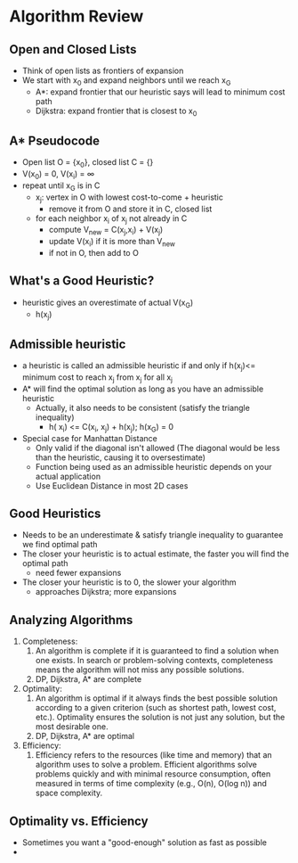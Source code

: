# Algorithm Review
## Open and Closed Lists
- Think of open lists as frontiers of expansion
- We start with x<sub>0</sub> and expand neighbors until we reach x<sub>G</sub>
	- A*: expand frontier that our heuristic says will lead to minimum cost path
	- Dijkstra: expand frontier that is closest to x<sub>0</sub>
## A* Pseudocode
- Open list O = {x<sub>0</sub>}, closed list C = {}
- V(x<sub>0</sub>) = 0, V(x<sub>i</sub>) = $\infty$
- repeat until x<sub>G</sub> is in C
	- x<sub>j</sub>: vertex in O with lowest cost-to-come + heuristic
		- remove it from O and store it in C, closed list
	- for each neighbor x<sub>i</sub> of x<sub>j</sub> not already in C
		- compute V<sub>new</sub> = C(x<sub>j</sub>,x<sub>i</sub>) + V(x<sub>j</sub>)
		- update V(x<sub>i</sub>) if it is more than V<sub>new</sub>
		- if not in O, then add to O
## What's a Good Heuristic?
- heuristic gives an overestimate of actual V(x<sub>G</sub>)
	- h(x<sub>j</sub>)
## Admissible heuristic
- a heuristic is called an admissible heuristic if and only if h(x<sub>j</sub>)<= minimum cost to reach x<sub>j</sub> from x<sub>j</sub>  for all  x<sub>j</sub> 
- A* will find the optimal solution as long as you have an admissible heuristic
	- Actually, it also needs to be consistent (satisfy the triangle inequality)
		- h( x<sub>i</sub>) <= C(x<sub>i</sub>, x<sub>j</sub>) + h(x<sub>j</sub>); h(x<sub>G</sub>) = 0
- Special case for Manhattan Distance
	- Only valid if the diagonal isn't allowed (The diagonal would be less than the heuristic, causing it to oversestimate)
	- Function being used as an admissible heuristic depends on your actual application 
	- Use Euclidean Distance in most 2D cases 
## Good Heuristics
- Needs to be an underestimate & satisfy triangle inequality to guarantee we find optimal path
- The closer your heuristic is to actual estimate, the faster you will find the optimal path
	- need fewer expansions
- The closer your heuristic is to 0, the slower your algorithm
	- approaches Dijkstra; more expansions
## Analyzing Algorithms
1. Completeness: 
	1. An algorithm is complete if it is guaranteed to find a solution when one exists. In search or problem-solving contexts, completeness means the algorithm will not miss any possible solutions.
	2. DP, Dijkstra, A* are complete
2. Optimality: 
	1. An algorithm is optimal if it always finds the best possible solution according to a given criterion (such as shortest path, lowest cost, etc.). Optimality ensures the solution is not just any solution, but the most desirable one.
	2. DP, Dijkstra, A* are optimal
3. Efficiency: 
	1. Efficiency refers to the resources (like time and memory) that an algorithm uses to solve a problem. Efficient algorithms solve problems quickly and with minimal resource consumption, often measured in terms of time complexity (e.g., O(n), O(log n)) and space complexity.
## Optimality vs. Efficiency
- Sometimes you want a "good-enough" solution as fast as possible
- 